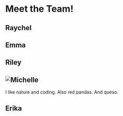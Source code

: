# Meet the Team!

## Raychel

## Emma

## Riley

## ![Michelle](https://pbs.twimg.com/media/DNPHyIFUEAE03Q5.jpg:large)

I like nature and coding. Also red pandas. And queso.

## Erika
